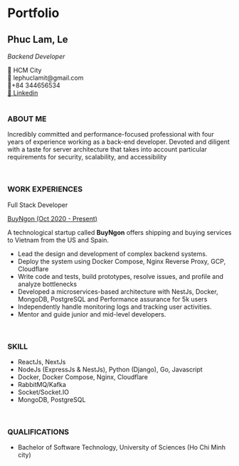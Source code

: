 # Portfolio

<!-- ## Phuc Lam, Le -->
<h2 class="portfolio-fullName">Phuc Lam, Le</h2>

_Backend Developer_

<div class="portfolio-contact">
   <div>📍 HCM City</div>
   <div>📧 lephuclamit@gmail.com</div>
   <div>📱+84 344656534</div>
   <a href="https://facebook.com/phuclam534">🔗 Linkedin</a>
</div>

<br>

### ABOUT ME

<p class="portfolio-content">Incredibly committed and performance-focused professional with four years of experience working as a back-end developer. Devoted and diligent with a taste for server architecture that takes into account particular requirements for security, scalability, and accessibility</p>

<br>

### WORK EXPERIENCES

<div class="portfolio-experience">
<p class="experience-title">Full Stack Developer</p>
<a href="https://buyngon.com" class="experience-title">BuyNgon<span class="experience-time"> (Oct 2020 - Present)</span></a>
<p class="portfolio-content italic">A technological startup called <strong>BuyNgon</strong> offers shipping and buying services to Vietnam from the US and Spain.</p>
<ul>
<li class="portfolio-content">Lead the design and development of complex backend systems.</li>
<li class="portfolio-content">Deploy the system using Docker Compose, Nginx Reverse Proxy, GCP, Cloudflare</li>
<li class="portfolio-content">Write code and tests, build prototypes, resolve issues, and profile and analyze bottlenecks</li>
<li class="portfolio-content">Developed a microservices-based architecture with NestJs, Docker, MongoDB, PostgreSQL and Performance assurance for 5k users</li>
<li class="portfolio-content">Independently handle monitoring logs and tracking user activities.</li>
<li class="portfolio-content">Mentor and guide junior and mid-level developers.</li>
</ul>
</div>

<br>

### SKILL

<ul>
<li class="portfolio-content">ReactJs, NextJs</li>
<li class="portfolio-content">NodeJs (ExpressJs & NestJs), Python (Django), Go, Javascript</li>
<li class="portfolio-content">Docker, Docker Compose, Nginx, Cloudflare</li>
<li class="portfolio-content">RabbitMQ/Kafka</li>
<li class="portfolio-content">Socket/Socket.IO</li>
<li class="portfolio-content">MongoDB, PostgreSQL</li>
</ul>

<br>

### QUALIFICATIONS

<ul>
<li class="portfolio-content">Bachelor of Software Technology, University of Sciences (Ho Chi Minh city)</li>
</ul>
